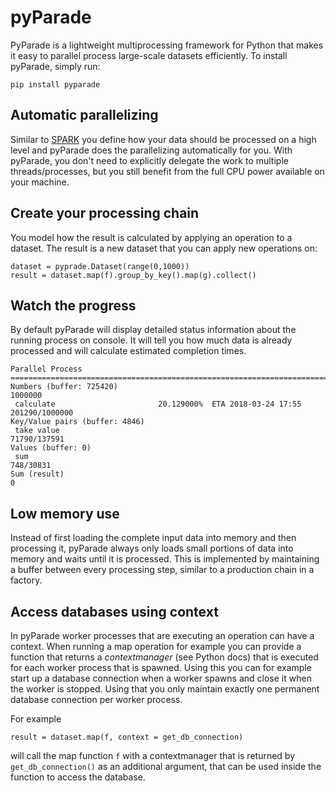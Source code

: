 # pyParade

PyParade is a lightweight multiprocessing framework for Python that makes it easy to parallel process large-scale datasets efficiently. To install pyParade, simply run:

	pip install pyparade

## Automatic parallelizing

Similar to [SPARK](https://spark.apache.org) you define how your data should be processed on a high level and pyParade does the parallelizing automatically for you. With pyParade, you don't need to explicitly delegate the work to multiple threads/processes, but you still benefit from the full CPU power available on your machine.

## Create your processing chain

You model how the result is calculated by applying an operation to a dataset. The result is a new dataset that you can apply new operations on:

	dataset = pyprade.Dataset(range(0,1000))
	result = dataset.map(f).group_by_key().map(g).collect()
	
## Watch the progress

By default pyParade will display detailed status information about the running process on console. It will tell you how much data is already processed and will calculate estimated completion times.

	Parallel Process
	================================================================================
	Numbers (buffer: 725420)                                                 1000000
	 calculate                       20.129000%  ETA 2018-03-24 17:55 201290/1000000
	Key/Value pairs (buffer: 4846)                                                  
	 take value                                                         71790/137591
	Values (buffer: 0)                                                              
	 sum                                                                   748/30831
	Sum (result)                                                                   0


## Low memory use

Instead of first loading the complete input data into memory and then processing it, pyParade always only loads small portions of data into memory and waits until it is processed. This is implemented by maintaining a buffer between every processing step, similar to a production chain in a factory.

## Access databases using context

In pyParade worker processes that are executing an operation can have a context. When running a map operation for example you can provide a function that returns a *contextmanager* (see Python docs) that is executed for each worker process that is spawned. Using this you can for example start up a database connection when a worker spawns and close it when the worker is stopped. Using that you only maintain exactly one permanent database connection per worker process.

For example

	result = dataset.map(f, context = get_db_connection)
	
will call the map function `f` with a contextmanager that is returned by `get_db_connection()` as an additional argument, that can be used inside the function to access the database.
